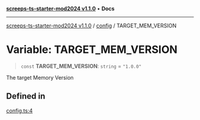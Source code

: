 [**screeps-ts-starter-mod2024 v1.1.0**](../../README.md) • **Docs**

***

[screeps-ts-starter-mod2024 v1.1.0](../../modules.md) / [config](../README.md) / TARGET\_MEM\_VERSION

# Variable: TARGET\_MEM\_VERSION

> `const` **TARGET\_MEM\_VERSION**: `string` = `"1.0.0"`

The target Memory Version

## Defined in

[config.ts:4](https://github.com/Kaimodo/screeps-ts-starter-mod2024/blob/a5b73b336d65167dfd0cbe18548fc5cecc5905cf/src/config.ts#L4)
